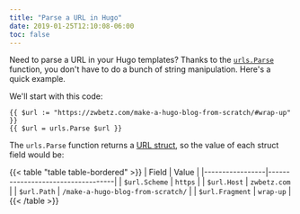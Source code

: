 ```yaml
---
title: "Parse a URL in Hugo"
date: 2019-01-25T12:10:08-06:00
toc: false
---
```


Need to parse a URL in your Hugo templates? Thanks to the [`urls.Parse`](https://gohugo.io/functions/urls.parse/#readout) function, you don't have to do a bunch of string manipulation. Here's a quick example. 

<!--more-->

We'll start with this code:

```
{{ $url := "https://zwbetz.com/make-a-hugo-blog-from-scratch/#wrap-up" }}
{{ $url = urls.Parse $url }}
```

The `urls.Parse` function returns a [URL struct](https://godoc.org/net/url#URL), so the value of each struct field would be:

{{< table "table table-bordered" >}}
| Field           | Value                             |
|-----------------|-----------------------------------|
| `$url.Scheme`   | `https`                           |
| `$url.Host`     | `zwbetz.com`                      |
| `$url.Path`     | `/make-a-hugo-blog-from-scratch/` |
| `$url.Fragment` | `wrap-up`                         |
{{< /table >}}
